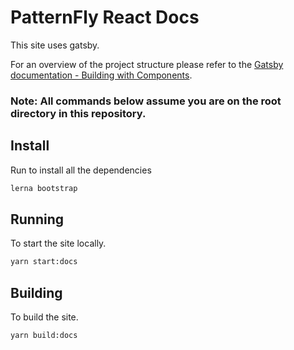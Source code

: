 # PatternFly React Docs
This site uses gatsby.

For an overview of the project structure please refer to the [Gatsby documentation - Building with Components](https://www.gatsbyjs.org/docs/building-with-components/).



### Note: All commands below assume you are on the root directory in this repository.
## Install
Run to install all the dependencies
```sh
lerna bootstrap
```

## Running
To start the site locally.
```sh
yarn start:docs
```

## Building
To build the site.
```sh
yarn build:docs
```